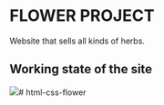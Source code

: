 <h1>FLOWER PROJECT</h1>

Website that sells all kinds of herbs.





<h2> Working state of the site </h2>

![](ekran.gif)# html-css-flower
